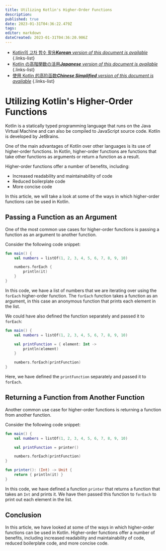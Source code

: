 ```yaml
---
title: Utilizing Kotlin's Higher-Order Functions
description: 
published: true
date: 2023-01-31T04:36:22.479Z
tags: 
editor: markdown
dateCreated: 2023-01-31T04:36:20.906Z
---
```


- [Kotlin의 고차 함수 활용***Korean** version of this document is available*](/ko/Knowledge-base/Kotlin/utilizing-kotlin-s-higher-order-functions)
{.links-list}
- [Kotlin の高階関数の活用***Japanese** version of this document is available*](/ja/Knowledge-base/Kotlin/utilizing-kotlin-s-higher-order-functions)
{.links-list}
- [使用 Kotlin 的高阶函数***Chinese Simplified** version of this document is available*](/zh/Knowledge-base/Kotlin/utilizing-kotlin-s-higher-order-functions)
{.links-list}


# Utilizing Kotlin's Higher-Order Functions

Kotlin is a statically typed programming language that runs on the Java Virtual Machine and can also be compiled to JavaScript source code. Kotlin is developed by JetBrains.

One of the main advantages of Kotlin over other languages is its use of higher-order functions. In Kotlin, higher-order functions are functions that take other functions as arguments or return a function as a result.

Higher-order functions offer a number of benefits, including:

- Increased readability and maintainability of code
- Reduced boilerplate code
- More concise code

In this article, we will take a look at some of the ways in which higher-order functions can be used in Kotlin.

## Passing a Function as an Argument

One of the most common use cases for higher-order functions is passing a function as an argument to another function.

Consider the following code snippet:

```kotlin
fun main() {
    val numbers = listOf(1, 2, 3, 4, 5, 6, 7, 8, 9, 10)

    numbers.forEach {
        println(it)
    }
}
```

In this code, we have a list of numbers that we are iterating over using the `forEach` higher-order function. The `forEach` function takes a function as an argument, in this case an anonymous function that prints each element in the list.

We could have also defined the function separately and passed it to `forEach`:

```kotlin
fun main() {
    val numbers = listOf(1, 2, 3, 4, 5, 6, 7, 8, 9, 10)

    val printFunction = { element: Int ->
        println(element)
    }

    numbers.forEach(printFunction)
}
```

Here, we have defined the `printFunction` separately and passed it to `forEach`.

## Returning a Function from Another Function

Another common use case for higher-order functions is returning a function from another function.

Consider the following code snippet:

```kotlin
fun main() {
    val numbers = listOf(1, 2, 3, 4, 5, 6, 7, 8, 9, 10)

    val printFunction = printer()

    numbers.forEach(printFunction)
}

fun printer(): (Int) -> Unit {
    return { println(it) }
}
```

In this code, we have defined a function `printer` that returns a function that takes an `Int` and prints it. We have then passed this function to `forEach` to print out each element in the list.

## Conclusion

In this article, we have looked at some of the ways in which higher-order functions can be used in Kotlin. Higher-order functions offer a number of benefits, including increased readability and maintainability of code, reduced boilerplate code, and more concise code.